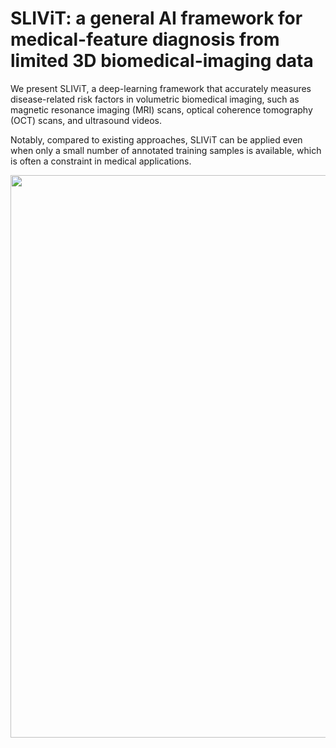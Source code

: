 # SLIViT: a general AI framework for medical-feature diagnosis from limited 3D biomedical-imaging data


We present SLIViT, a deep-learning framework that accurately measures disease-related risk factors in volumetric biomedical imaging, such as magnetic resonance imaging (MRI) scans, optical coherence tomography (OCT) scans, and ultrasound videos. 


Notably, compared to existing approaches, SLIViT can be applied even when only a small number of annotated training samples is available, which is often a constraint in medical applications. 


<img src="/figures/SLIViT.jpg" width="900px"/>




